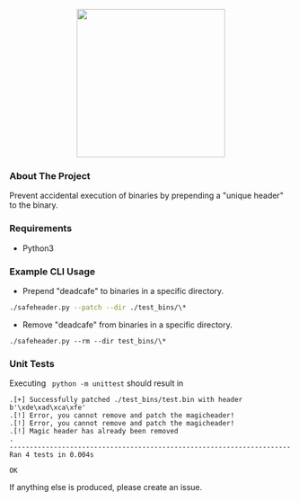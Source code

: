 <p align="center">
<img width="264" height="264" src="https://i.imgur.com/ZwU41LG.png">
<br />
</p>

### About The Project 

Prevent accidental execution of binaries by prepending a "unique header" to the
binary.

### Requirements
* Python3

### Example CLI Usage

* Prepend "deadcafe" to binaries in a specific directory.
 ```bash 
 ./safeheader.py --patch --dir ./test_bins/\*
```

* Remove "deadcafe" from binaries in a specific directory.

```
./safeheader.py --rm --dir test_bins/\*
```

### Unit Tests
Executing  ``` python -m unittest``` should result in
```
.[+] Successfully patched ./test_bins/test.bin with header b'\xde\xad\xca\xfe'
.[!] Error, you cannot remove and patch the magicheader!
.[!] Error, you cannot remove and patch the magicheader!
.[!] Magic header has already been removed
.
----------------------------------------------------------------------
Ran 4 tests in 0.004s

OK
```
If anything else is produced, please create an issue.
